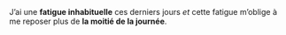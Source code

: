 <!---->J’ai une <b>fatigue inhabituelle</b> ces derniers jours <em>et</em> cette fatigue m’oblige à me reposer plus de <b>la moitié de la journée</b>.
